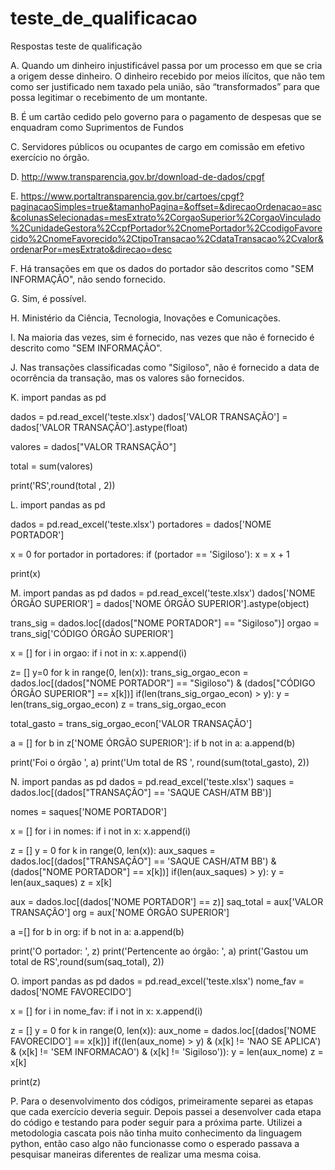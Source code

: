 # teste_de_qualificacao
Respostas teste de qualificação

A. Quando um dinheiro injustificável passa por um processo em que se cria a origem desse dinheiro. O dinheiro recebido por meios ilícitos, que não tem como ser justificado nem taxado pela união, são “transformados” para que possa legitimar o recebimento de um montante.

B. É um cartão cedido pelo governo para o pagamento de despesas que se enquadram como Suprimentos de Fundos

C. Servidores públicos ou ocupantes de cargo em comissão em efetivo exercício no órgão.

D. http://www.transparencia.gov.br/download-de-dados/cpgf

E. https://www.portaltransparencia.gov.br/cartoes/cpgf?paginacaoSimples=true&tamanhoPagina=&offset=&direcaoOrdenacao=asc&colunasSelecionadas=mesExtrato%2CorgaoSuperior%2CorgaoVinculado%2CunidadeGestora%2CcpfPortador%2CnomePortador%2CcodigoFavorecido%2CnomeFavorecido%2CtipoTransacao%2CdataTransacao%2Cvalor&ordenarPor=mesExtrato&direcao=desc

F. Há transações em que os dados do portador são descritos como "SEM INFORMAÇÃO", não sendo fornecido.

G. Sim, é possível.

H. Ministério da Ciência, Tecnologia, Inovações e Comunicações.

I. Na maioria das vezes, sim é fornecido, nas vezes que não é fornecido é descrito como "SEM INFORMAÇÃO".

J. Nas transações classificadas como "Sigiloso", não é fornecido a data de ocorrência da transação, mas os valores são fornecidos.

K. import pandas as pd

dados = pd.read_excel('teste.xlsx')
dados['VALOR TRANSAÇÃO'] = dados['VALOR TRANSAÇÃO'].astype(float)

valores = dados["VALOR TRANSAÇÃO"]

total = sum(valores)

print('RS',round(total , 2))

L. import pandas as pd

dados = pd.read_excel('teste.xlsx')
portadores = dados['NOME PORTADOR']

x = 0
for portador in portadores:
    if (portador == 'Sigiloso'):
     x = x + 1

print(x)

M. import pandas as pd
dados = pd.read_excel('teste.xlsx')
dados['NOME ÓRGÃO SUPERIOR'] = dados['NOME ÓRGÃO SUPERIOR'].astype(object)

trans_sig = dados.loc[(dados["NOME PORTADOR"] == "Sigiloso")]
orgao = trans_sig['CÓDIGO ÓRGÃO SUPERIOR']

x = []
for i in orgao:
 if i not in x:
  x.append(i)

z= []
y=0
for k in range(0, len(x)):
 trans_sig_orgao_econ = dados.loc[(dados["NOME PORTADOR"] == "Sigiloso") & (dados["CÓDIGO ÓRGÃO SUPERIOR"] == x[k])]
 if(len(trans_sig_orgao_econ) > y):
  y = len(trans_sig_orgao_econ)
  z = trans_sig_orgao_econ

total_gasto = trans_sig_orgao_econ['VALOR TRANSAÇÃO']

a = []
for b in z['NOME ÓRGÃO SUPERIOR']:
 if b not in a:
  a.append(b)

print('Foi o órgão ', a)
print('Um total de RS ', round(sum(total_gasto), 2))

N. import pandas as pd 
dados = pd.read_excel('teste.xlsx')
saques = dados.loc[(dados["TRANSAÇÃO"] == 'SAQUE CASH/ATM BB')]

nomes = saques['NOME PORTADOR']

x = []
for i in nomes:
 if i not in x:
  x.append(i)

z = []
y = 0
for k in range(0, len(x)):
 aux_saques = dados.loc[(dados["TRANSAÇÃO"] == 'SAQUE CASH/ATM BB') & (dados["NOME PORTADOR"] == x[k])]
 if(len(aux_saques) > y):
  y = len(aux_saques)
  z = x[k]

aux = dados.loc[(dados['NOME PORTADOR'] == z)]
saq_total = aux['VALOR TRANSAÇÃO']
org = aux['NOME ÓRGÃO SUPERIOR']

a =[]
for b in org:
 if b not in a:
  a.append(b)

print('O portador: ', z)
print('Pertencente ao órgão: ', a)
print('Gastou um total de RS',round(sum(saq_total), 2))

O. import pandas as pd
dados = pd.read_excel('teste.xlsx')
nome_fav = dados['NOME FAVORECIDO']

x = []
for i in nome_fav:
 if i not in x:
  x.append(i)

z = []
y = 0
for k in range(0, len(x)):
 aux_nome = dados.loc[(dados['NOME FAVORECIDO'] == x[k])]
 if((len(aux_nome) > y) & (x[k] != 'NAO SE APLICA') & (x[k] != 'SEM INFORMACAO') & (x[k] != 'Sigiloso')):
  y = len(aux_nome)
  z = x[k]

print(z)

P. Para o desenvolvimento dos códigos, primeiramente separei as etapas que cada exercício deveria seguir. Depois passei a desenvolver cada etapa do código e testando para poder seguir para a próxima parte. Utilizei a metodologia cascata pois não tinha muito conhecimento da linguagem python, então caso algo não funcionasse como o esperado passava a pesquisar maneiras diferentes de realizar uma mesma coisa.
